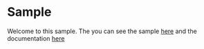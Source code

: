 # Sample

Welcome to this sample.
The you can see the sample [here](./products/) and the documentation [here](./documentation/)
